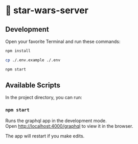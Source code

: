 # 🎉 star-wars-server

## Development

Open your favorite Terminal and run these commands:

```bash
npm install

cp ./.env.example ./.env

npm start
```

## Available Scripts

In the project directory, you can run:

### `npm start`

Runs the graphql app in the development mode.<br>
Open [http://localhost:4000/graphql](http://localhost:4000/graphql) to view it in the browser.

The app will restart if you make edits.
